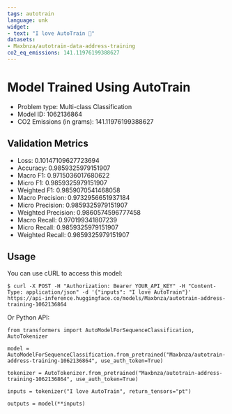 ```yaml
---
tags: autotrain
language: unk
widget:
- text: "I love AutoTrain 🤗"
datasets:
- Maxbnza/autotrain-data-address-training
co2_eq_emissions: 141.11976199388627
---
```


# Model Trained Using AutoTrain

- Problem type: Multi-class Classification
- Model ID: 1062136864
- CO2 Emissions (in grams): 141.11976199388627

## Validation Metrics

- Loss: 0.10147109627723694
- Accuracy: 0.9859325979151907
- Macro F1: 0.9715036017680622
- Micro F1: 0.9859325979151907
- Weighted F1: 0.9859070541468058
- Macro Precision: 0.9732956651937184
- Micro Precision: 0.9859325979151907
- Weighted Precision: 0.9860574596777458
- Macro Recall: 0.970199341807239
- Micro Recall: 0.9859325979151907
- Weighted Recall: 0.9859325979151907


## Usage

You can use cURL to access this model:

```
$ curl -X POST -H "Authorization: Bearer YOUR_API_KEY" -H "Content-Type: application/json" -d '{"inputs": "I love AutoTrain"}' https://api-inference.huggingface.co/models/Maxbnza/autotrain-address-training-1062136864
```

Or Python API:

```
from transformers import AutoModelForSequenceClassification, AutoTokenizer

model = AutoModelForSequenceClassification.from_pretrained("Maxbnza/autotrain-address-training-1062136864", use_auth_token=True)

tokenizer = AutoTokenizer.from_pretrained("Maxbnza/autotrain-address-training-1062136864", use_auth_token=True)

inputs = tokenizer("I love AutoTrain", return_tensors="pt")

outputs = model(**inputs)
```